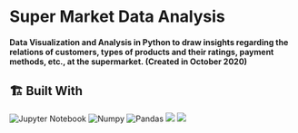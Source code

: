# Super Market Data Analysis 

####  Data Visualization and Analysis in Python to draw insights regarding the relations of customers, types of products and their ratings, payment methods, etc., at the supermarket. (Created in October 2020)

## 🏗️ Built With
![Jupyter Notebook](https://img.shields.io/badge/jupyter-%23FA0F00.svg?style=for-the-badge&logo=jupyter&logoColor=white)
![Numpy](https://img.shields.io/badge/Numpy-777BB4?style=for-the-badge&logo=numpy&logoColor=white)
![Pandas](https://img.shields.io/badge/Pandas-2C2D72?style=for-the-badge&logo=pandas&logoColor=white)
![](https://img.shields.io/badge/Seaborn-2C2D72?style=for-the-badge&logo=sns&logoColor=white)
![](https://img.shields.io/badge/Matplotlib-2C2D72?style=for-the-badge&logo=matplotlib&logoColor=white)









